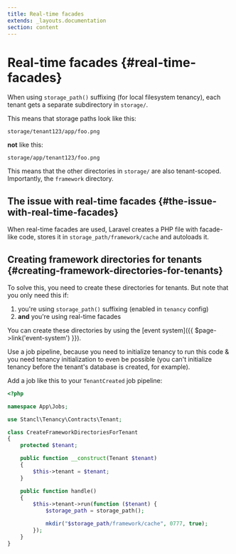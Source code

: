```yaml
---
title: Real-time facades
extends: _layouts.documentation
section: content
---
```


# Real-time facades {#real-time-facades}

When using `storage_path()` suffixing (for local filesystem tenancy), each tenant gets a separate subdirectory in `storage/`.

This means that storage paths look like this:
```
storage/tenant123/app/foo.png
```

**not** like this:
```
storage/app/tenant123/foo.png
```

This means that the other directories in `storage/` are also tenant-scoped. Importantly, the `framework` directory.

## The issue with real-time facades {#the-issue-with-real-time-facades}

When real-time facades are used, Laravel creates a PHP file with facade-like code, stores it in `storage_path/framework/cache` and autoloads it.

## Creating framework directories for tenants {#creating-framework-directories-for-tenants}

To solve this, you need to create these directories for tenants. But note that you only need this if:

1. you're using `storage_path()` suffixing (enabled in `tenancy` config)
2. **and** you're using real-time facades

You can create these directories by using the [event system]({{ $page->link('event-system') }}).

Use a job pipeline, because you need to initialize tenancy to run this code & you need tenancy initialization to even be possible (you can't initialize tenancy before the tenant's database is created, for example).

Add a job like this to your `TenantCreated` job pipeline:

```php
<?php

namespace App\Jobs;

use Stancl\Tenancy\Contracts\Tenant;

class CreateFrameworkDirectoriesForTenant
{
    protected $tenant;

    public function __construct(Tenant $tenant)
    {
        $this->tenant = $tenant;
    }

    public function handle()
    {
        $this->tenant->run(function ($tenant) {
            $storage_path = storage_path();

            mkdir("$storage_path/framework/cache", 0777, true);
        });
    }
}
```
